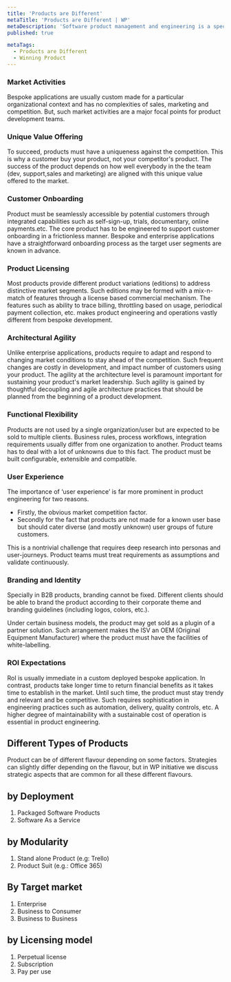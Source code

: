 ```yaml
---
title: 'Products are Different'
metaTitle: 'Products are Different | WP'
metaDescription: 'Software product management and engineering is a specialty and significantly different from enterprise or bespoke applications development. Below are some of the reasons for why products development is a specialty.'
published: true

metaTags:
  - Products are Different
  - Winning Product
---
```


### Market Activities
Bespoke applications are usually custom made for a particular organizational context and has no complexities of sales, marketing and competition. But, such market activities are a major focal points for product development teams.

### Unique Value Offering
To succeed, products must have a uniqueness against the competition. This is why a customer buy your product, not your competitor's product. The success of the product depends on how well everybody in the the team (dev, support,sales and marketing) are aligned with this unique value offered to the market.


### Customer Onboarding
Product must be seamlessly accessible by potential customers through integrated capabilities such as self-sign-up, trials, documentary, online payments.etc. The core product has to be engineered to support customer onboarding in a frictionless manner. Bespoke and enterprise applications have a straightforward onboarding process as the target user segments are known in advance.

### Product Licensing
Most products provide different product variations (editions) to address distinctive market segments. Such editions may be formed with a mix-n-match of features through a license based commercial mechanism. The features such as ability to trace billing, throttling based on usage, periodical payment collection, etc. makes product engineering and operations vastly different from bespoke development.

### Architectural Agility
Unlike enterprise applications, products require to adapt and respond to changing market conditions to stay ahead of the competition. Such frequent changes are costly in development, and impact number of customers using your product. The agility at the architecture level is paramount important for sustaining your product's market leadership. Such agility is gained by thoughtful decoupling and agile architecture practices that should be planned from the beginning of a product development.

### Functional Flexibility
Products are not used by a single organization/user but are expected to be sold to multiple clients. Business rules, process workflows, integration requirements usually differ from one organization to another. Product teams has to deal with a lot of unknowns due to this fact. The product must be built configurable, extensible and compatible. 

### User Experience
The importance of ‘user experience’ is far more prominent in product engineering for two reasons.  
- Firstly, the obvious market competition factor. 
- Secondly for the fact that products are not made for a known user base but should cater diverse (and mostly unknown) user groups of future customers. 

This is a nontrivial challenge that requires deep research into personas and user-journeys. Product teams must treat requirements as assumptions and validate continuously.

### Branding and Identity
Specially in B2B products, branding cannot be fixed. Different clients should be able to brand the product according to their corporate theme and branding guidelines (including logos, colors, etc.).

Under certain business models, the product may get sold as a plugin of a partner solution. Such arrangement makes the ISV an OEM (Original Equipment Manufacturer) where the product must have the facilities of white-labelling.

### ROI Expectations
RoI is usually immediate in a custom deployed bespoke application. In contrast, products take longer time to return financial benefits as it takes time to establish in the market. Until such time, the product must stay trendy and relevant and be competitive. Such requires sophistication in engineering practices such as automation, delivery, quality controls, etc. A higher degree of maintainability with a sustainable cost of operation is essential in product engineering.

## Different Types of Products
Product can be of different flavour depending on some factors. Strategies can slightly differ depending on the flavour, but in WP initiative we discuss strategic aspects that are common for all these different flavours.

## by Deployment
1. Packaged Software Products
2. Software As a Service

## by Modularity
1. Stand alone Product (e.g: Trello)
2. Product Suit (e.g.: Office 365)

## By Target market
1. Enterprise
2. Business to Consumer
3. Business to Business

## by Licensing model
1. Perpetual license
2. Subscription
3. Pay per use